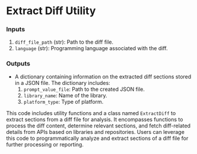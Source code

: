 # Extract Diff Utility

### Inputs
1. `diff_file_path` (str): Path to the diff file.
2. `language` (str): Programming language associated with the diff.

### Outputs
- A dictionary containing information on the extracted diff sections stored in a JSON file. The dictionary includes:
  1. `prompt_value_file`: Path to the created JSON file.
  2. `library_name`: Name of the library.
  3. `platform_type`: Type of platform.

This code includes utility functions and a class named `ExtractDiff` to extract sections from a diff file for analysis. It encompasses functions to process the diff content, determine relevant sections, and fetch diff-related details from APIs based on libraries and repositories. Users can leverage this code to programmatically analyze and extract sections of a diff file for further processing or reporting.